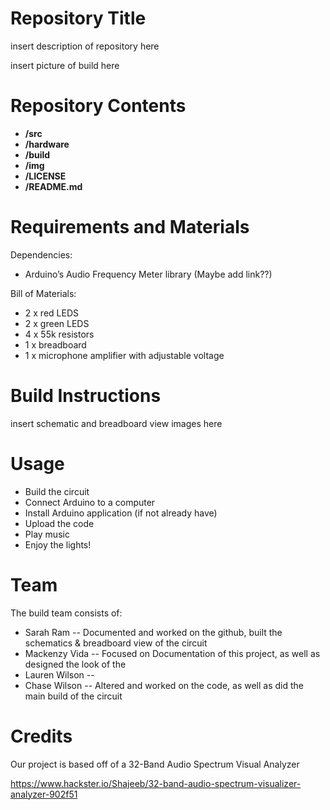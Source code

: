 # Repository Title

insert description of repository here

insert picture of build here

# Repository Contents

* **/src**
* **/hardware**
* **/build**
* **/img**
* **/LICENSE**
* **/README.md** 

# Requirements and Materials

Dependencies:
* Arduino’s Audio Frequency Meter library (Maybe add link??)

Bill of Materials:
* 2 x red LEDS
* 2 x green LEDS
* 4 x 55k resistors
* 1 x breadboard
* 1 x microphone amplifier with adjustable voltage

# Build Instructions

insert schematic and breadboard view images here

# Usage 

* Build the circuit
* Connect Arduino to a computer
* Install Arduino application (if not already have)
* Upload the code
* Play music 
* Enjoy the lights!

# Team

The build team consists of:
* Sarah Ram -- Documented and worked on the github, built the schematics & breadboard view of the circuit
* Mackenzy Vida -- Focused on Documentation of this project, as well as designed the look of the 
* Lauren Wilson --
* Chase Wilson -- Altered and worked on the code, as well as did the main build of the circuit

# Credits

Our project is based off of a 32-Band Audio Spectrum Visual Analyzer

https://www.hackster.io/Shajeeb/32-band-audio-spectrum-visualizer-analyzer-902f51 
